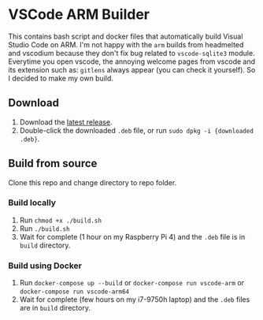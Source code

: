 # VSCode ARM Builder

This contains bash script and docker files that automatically build Visual Studio Code on ARM.
I'm not happy with the `arm` builds from headmelted and vscodium because they don't fix bug related to `vscode-sqlite3` module. Everytime you open vscode, the annoying welcome pages from vscode and its extension such as: `gitlens` always appear (you can check it yourself). So I decided to make my own build.

## Download
1. Download the [latest release](https://github.com/tuanpham-dev/vscode-arm-builder/releases/latest).
2. Double-click the downloaded `.deb` file, or run `sudo dpkg -i {downloaded .deb}`.

## Build from source
Clone this repo and change directory to repo folder.

### Build locally
1. Run `chmod +x ./build.sh`
2. Run `./build.sh`
3. Wait for complete (1 hour on my Raspberry Pi 4) and the `.deb` file is in `build` directory.

### Build using Docker
1. Run `docker-compose up --build` or `docker-compose run vscode-arm` or `docker-compose run vscode-arm64`
2. Wait for complete (few hours on my i7-9750h laptop) and the `.deb` files are in `build` directory.
